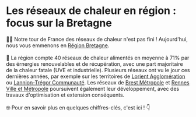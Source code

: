# Les réseaux de chaleur en région : focus sur la Bretagne

🚴‍♂️ Notre tour de France des réseaux de chaleur n'est pas fini ! Aujourd'hui, nous vous emmenons en [Région Bretagne](https://www.bretagne.bzh/).\
\
🔎 La région compte 40 réseaux de chaleur alimentés en moyenne à 71% par des érnergies renouvelables et de récupération, avec une part majoritaire de la chaleur fatale (UVE et industrielle). Plusieurs réseaux ont vu le jour ces dernières années, par exemple sur les territoires de [Lorient Agglomération](https://www.lorient-agglo.bzh/) ou [Lannion-Trégor Communauté](https://www.lannion-tregor.com/). Les réseaux de [Brest Métropole](https://brest.fr/) et [Rennes Ville et Métropole](https://metropole.rennes.fr/) poursuivent également leur développement, avec des travaux d'optimisation et extension conséquents.\
\
🤓 Pour en savoir plus en quelques chiffres-clés, c'est ici ! 👇
